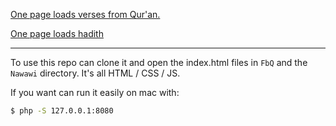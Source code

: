 [One page loads verses from Qur'an.](http://www.ansariblueprints.com/FbQ/)  

[One page loads hadith](http://www.ansariblueprints.com/FbQ/Nawawi/index.html)


* * *

To use this repo can clone it and open the index.html files in `FbQ`
and the `Nawawi` directory. It's all HTML / CSS / JS.

If you want can run it easily on mac with:
```bash
$ php -S 127.0.0.1:8080
```
